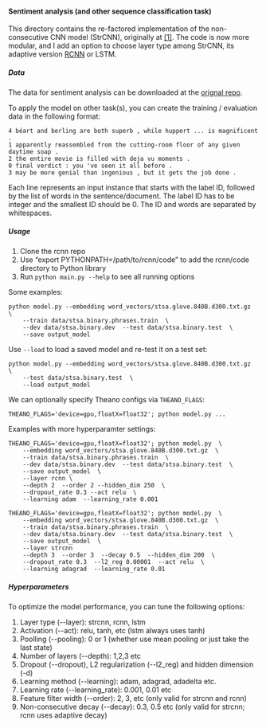 #### Sentiment analysis (and other sequence classification task)

This directory contains the re-factored implementation of the non-consecutive CNN model (StrCNN), originally at [[1]](https://github.com/taolei87/text_convnet). The code is now more modular, and I add an option to choose layer type among StrCNN, its adaptive version [RCNN](http://arxiv.org/pdf/1512.05726v2.pdf) or LSTM.

##### Data
The data for sentiment analysis can be downloaded at the [orignal repo](https://github.com/taolei87/text_convnet). 

To apply the model on other task(s), you can create the training / evaluation data in the following format:
```
4 béart and berling are both superb , while huppert ... is magnificent .
1 apparently reassembled from the cutting-room floor of any given daytime soap .
2 the entire movie is filled with deja vu moments .
0 final verdict : you 've seen it all before .
3 may be more genial than ingenious , but it gets the job done .
```
Each line represents an input instance that starts with the label ID, followed by the list of words in the sentence/document. The label ID has to be integer and the smallest ID should be 0. The ID and words are separated by whitespaces.

##### Usage
  1. Clone the rcnn repo
  2. Use “export PYTHONPATH=/path/to/rcnn/code” to add the rcnn/code directory to Python library
  3. Run `python main.py --help` to see all running options

Some examples:
```
python model.py --embedding word_vectors/stsa.glove.840B.d300.txt.gz  \
    --train data/stsa.binary.phrases.train  \
    --dev data/stsa.binary.dev  --test data/stsa.binary.test  \
    --save output_model
```

Use `--load` to load a saved model and re-test it on a test set:
```
python model.py --embedding word_vectors/stsa.glove.840B.d300.txt.gz  \
    --test data/stsa.binary.test  \
    --load output_model
```

We can optionally specify Theano configs via `THEANO_FLAGS`:
```
THEANO_FLAGS='device=gpu,floatX=float32'; python model.py ...
```

Examples with more hyperparamter settings:
```
THEANO_FLAGS='device=gpu,floatX=float32'; python model.py  \
    --embedding word_vectors/stsa.glove.840B.d300.txt.gz  \
    --train data/stsa.binary.phrases.train  \
    --dev data/stsa.binary.dev  --test data/stsa.binary.test  \
    --save output_model  \
    --layer rcnn \
    --depth 2  --order 2 --hidden_dim 250  \
    --dropout_rate 0.3 --act relu  \
    --learning adam  --learning_rate 0.001
```

```
THEANO_FLAGS='device=gpu,floatX=float32'; python model.py  \
    --embedding word_vectors/stsa.glove.840B.d300.txt.gz  \
    --train data/stsa.binary.phrases.train  \
    --dev data/stsa.binary.dev  --test data/stsa.binary.test  \
    --save output_model  \
    --layer strcnn
    --depth 3  --order 3  --decay 0.5  --hidden_dim 200  \
    --dropout_rate 0.3  --l2_reg 0.00001  --act relu  \
    --learning adagrad  --learning_rate 0.01
```

##### Hyperparameters

To optimize the model performance, you can tune the following options:

 1. Layer type (--layer):  strcnn, rcnn, lstm
 2. Activation (--act): relu, tanh, etc (lstm always uses tanh)
 3. Poolling (--pooling): 0 or 1  (whether use mean pooling or just take the last state)
 4. Number of layers (--depth): 1,2,3 etc
 5. Dropout (--dropout), L2 regularization (--l2_reg) and hidden dimension (-d)
 6. Learning method (--learning): adam, adagrad, adadelta etc.
 7. Learning rate (--learning_rate): 0.001, 0.01 etc
 8. Feature filter width (--order): 2, 3, etc (only valid for strcnn and rcnn)
 9. Non-consecutive decay (--decay): 0.3, 0.5 etc (only valid for strcnn; rcnn uses adaptive decay)
